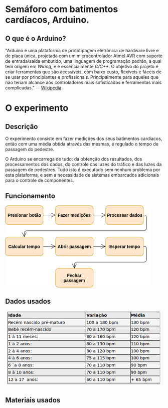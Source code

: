 Semáforo com batimentos cardíacos, Arduino.
===========================================

## O que é o Arduino?
"Arduino é uma plataforma de prototipagem eletrônica de hardware livre e de 
placa única, projetada com um microcontrolador Atmel AVR com suporte de 
entrada/saída embutido, uma linguagem de programação padrão, a qual tem origem
em *Wiring*, e é essencialmente *C/C++*. O objetivo do projeto é criar 
ferramentas que são acessíveis, com baixo custo, flexíveis e fáceis de se usar 
por principiantes e profissionais. Principalmente para aqueles que não teriam
alcance aos controladores mais sofisticados e ferramentas mais complicadas." 
-- [Wikipedia](https://pt.wikipedia.org/wiki/Arduino)


O experimento
=============
## Descrição
O experimento consiste em fazer medições dos seus batimentos cardíacos, então 
com uma média obtida através das mesmas, é regulado o tempo de passagem do 
pedestre.

O Arduino se encarrega de tudo: da obtenção dos resultados, dos processamentos 
dos dados, do controle das luzes do tráfico e das luzes da passagem de 
pedestres. Tudo isto é executado sem nenhum problema por esta plataforma, e sem 
a necessidade de sistemas embarcados adicionais para o controle de componentes.

## Funcionamento
![alt text](imgs/funcionamento.png "Imagem do funcionamento do programa")

## Dados usados
![alt text](imgs/bpm.png "Médias de batimentos por minuto.")

## Materiais usados
